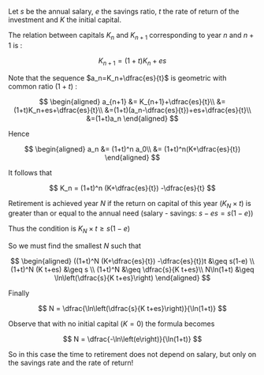 Let $s$ be the annual salary, $e$ the savings ratio, $t$ the rate of return of the investment and $K$ the initial capital.

The relation between capitals $K_n$ and $K_{n+1}$ corresponding to year $n$ and $n+1$ is :

$$
  K_{n+1}=(1+t)K_n+es
$$

Note that the sequence $a_n=K_n+\dfrac{es}{t}$ is geometric with common ratio $(1+t)$ :

$$
\begin{aligned}
a_{n+1} &= K_{n+1}+\dfrac{es}{t}\\
        &=(1+t)K_n+es+\dfrac{es}{t}\\
        &=(1+t)(a_n-\dfrac{es}{t})+es+\dfrac{es}{t}\\
        &=(1+t)a_n
\end{aligned}
$$

Hence

$$
\begin{aligned}
  a_n &= (1+t)^n a_0\\
      &= (1+t)^n(K+\dfrac{es}{t})
\end{aligned}
$$

It follows that

$$
  K_n = (1+t)^n (K+\dfrac{es}{t}) -\dfrac{es}{t}
$$

Retirement is achieved year $N$ if the return on capital of this year ($K_N \times t$) is greater than or equal to the annual need (salary - savings: $s - es = s(1-e)$)

Thus the condition is $K_N \times t \geq s(1-e)$

So we must find the smallest $N$ such that

$$
\begin{aligned}
  ((1+t)^N (K+\dfrac{es}{t}) -\dfrac{es}{t})t &\geq s(1-e) \\
  (1+t)^N (K t+es) &\geq s \\
  (1+t)^N  &\geq \dfrac{s}{K t+es}\\
  N\ln(1+t)  &\geq \ln\left(\dfrac{s}{K t+es}\right)
\end{aligned}
$$

Finally

$$
  N = \dfrac{\ln\left(\dfrac{s}{K t+es}\right)}{\ln(1+t)}
$$

Observe that with no initial capital ($K=0$) the formula becomes

$$
  N = \dfrac{-\ln\left(e\right)}{\ln(1+t)}
$$

So in this case the time to retirement does not depend on salary, but only on the savings rate and the rate of return!
